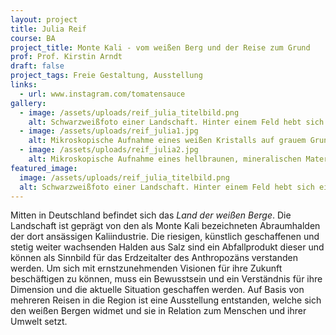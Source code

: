 ```yaml
---
layout: project
title: Julia Reif
course: BA
project_title: Monte Kali - vom weißen Berg und der Reise zum Grund
prof: Prof. Kirstin Arndt
draft: false
project_tags: Freie Gestaltung, Ausstellung
links:
  - url: www.instagram.com/tomatensauce
gallery:
  - image: /assets/uploads/reif_julia_titelbild.png
    alt: Schwarzweißfoto einer Landschaft. Hinter einem Feld hebt sich eine riesige Abraumhalde aus Salz. Die Oberfläche ist von Rillen und trockenen Flüssen überzogen. Oben ist ein schmaler Streifen bewölkter Himmel zu sehen.
  - image: /assets/uploads/reif_julia1.jpg
    alt: Mikroskopische Aufnahme eines weißen Kristalls auf grauem Grund
  - image: /assets/uploads/reif_julia2.jpg
    alt: Mikroskopische Aufnahme eines hellbraunen, mineralischen Materials
featured_image:
  image: /assets/uploads/reif_julia_titelbild.png
  alt: Schwarzweißfoto einer Landschaft. Hinter einem Feld hebt sich eine riesige Abraumhalde aus Salz. Die Oberfläche ist von Rillen und trockenen Flüssen überzogen. Oben ist ein schmaler Streifen bewölkter Himmel zu sehen.
---
```

Mitten in Deutschland befindet sich das *Land der weißen Berge*. Die Landschaft ist geprägt von den als Monte Kali bezeichneten Abraumhalden der dort ansässigen Kaliindustrie. Die riesigen, künstlich geschaffenen und stetig weiter wachsenden Halden aus Salz sind ein Abfallprodukt dieser und können als Sinnbild für das Erdzeitalter des Anthropozäns verstanden werden. Um sich mit ernstzunehmenden Visionen für ihre Zukunft beschäftigen zu können, muss ein Bewusstsein und ein Verständnis für ihre Dimension und die aktuelle Situation geschaffen werden. Auf Basis von mehreren Reisen in die Region ist eine Ausstellung entstanden, welche sich den weißen Bergen widmet und sie in Relation zum Menschen und ihrer Umwelt setzt.